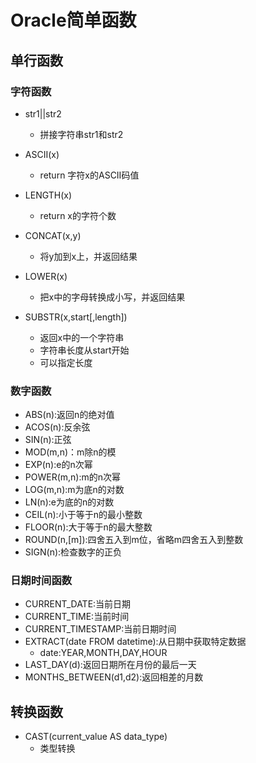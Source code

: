 <!--
 * @Author: Outsider
 * @Date: 2021-11-03 21:16:57
 * @LastEditors: Outsider
 * @LastEditTime: 2021-11-07 17:05:18
 * @Description: In User Settings Edit
 * @FilePath: \Notes\Oracle\Function.md
-->
# Oracle简单函数
## 单行函数
### 字符函数
- str1||str2
  - 拼接字符串str1和str2

- ASCII(x)  
  - return 字符x的ASCII码值

- LENGTH(x)
  - return x的字符个数
- CONCAT(x,y)
  - 将y加到x上，并返回结果

- LOWER(x)
  - 把x中的字母转换成小写，并返回结果

- SUBSTR(x,start[,length])
  - 返回x中的一个字符串
  - 字符串长度从start开始
  - 可以指定长度

### 数字函数
- ABS(n):返回n的绝对值
- ACOS(n):反余弦
- SIN(n):正弦
- MOD(m,n)：m除n的模
- EXP(n):e的n次幂
- POWER(m,n):m的n次幂
- LOG(m,n):m为底n的对数
- LN(n):e为底的n的对数
- CEIL(n):小于等于n的最小整数
- FLOOR(n):大于等于n的最大整数
- ROUND(n,[m]):四舍五入到m位，省略m四舍五入到整数
- SIGN(n):检查数字的正负

### 日期时间函数
- CURRENT_DATE:当前日期
- CURRENT_TIME:当前时间
- CURRENT_TIMESTAMP:当前日期时间
- EXTRACT(date FROM datetime):从日期中获取特定数据
  - date:YEAR,MONTH,DAY,HOUR
- LAST_DAY(d):返回日期所在月份的最后一天
- MONTHS_BETWEEN(d1,d2):返回相差的月数
  
## 转换函数
- CAST(current_value AS data_type)
  - 类型转换

